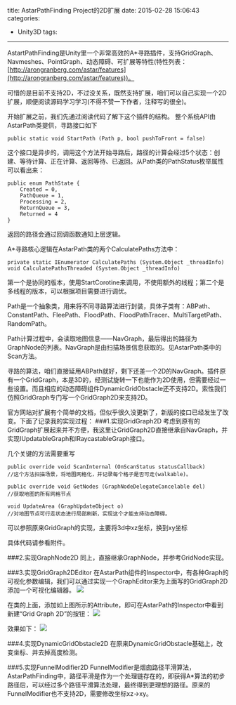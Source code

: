 title: AstarPathFinding Project的2D扩展
date: 2015-02-28 15:06:43
categories:
  - Unity3D
tags:
---

AstartPathFinding是Unity里一个非常高效的A*寻路插件，支持GridGraph、Navmeshes、PointGraph、动态障碍、可扩展等特性(特性列表：[http://arongranberg.com/astar/features](http://arongranberg.com/astar/features))。

可惜的是目前不支持2D，不过没关系，既然支持扩展，咱们可以自己实现一个2D扩展，顺便阅读源码学习学习(不得不赞一下作者，注释写的很全)。

开始扩展之前，我们先通过阅读代码了解下这个插件的结构。
整个系统API由AstarPath类提供，寻路接口如下
```
public static void StartPath (Path p, bool pushToFront = false)
```
这个接口是异步的，调用这个方法开始寻路后，路径的计算会经过5个状态：创建、等待计算、正在计算、返回等待、已返回。从Path类的PathStatus枚举属性可以看出来：
```
public enum PathState {
    Created = 0,
    PathQueue = 1,
    Processing = 2,
    ReturnQueue = 3,
    Returned = 4
}
```
返回的路径会通过回调函数通知上层逻辑。

A*寻路核心逻辑在AstarPath类的两个CalculatePaths方法中：
```
private static IEnumerator CalculatePaths (System.Object _threadInfo)
void CalculatePathsThreaded (System.Object _threadInfo)
```

第一个是协同的版本，使用StartCorotine来调用，不使用额外的线程；第二个是多线程的版本，可以根据项目需要进行调优。

Path是一个抽象类，用来将不同寻路算法进行封装，具体子类有：ABPath、ConstantPath、FleePath、FloodPath、FloodPathTracer、MultiTargetPath、RandomPath。

Path计算过程中，会读取地图信息——NavGraph，最后得出的路径为GraphNode的列表。NavGraph是由扫描场景信息获取的。见AstarPath类中的Scan方法。

寻路的算法，咱们直接延用ABPath就好，剩下还差一个2D的NavGraph。插件原有一个GridGraph，本是3D的，经测试旋转一下也能作为2D使用，但需要经过一些设置。而且相应的动态障碍组件DynamicGridObstacle还不支持2D。索性我们仿照GridGraph专门写一个GridGraph2D来支持2D。

官方网站对扩展有个简单的文档，但似乎很久没更新了，新版的接口已经发生了改变。下面了记录我的实现过程：
###1.实现GridGraph2D
考虑到原有的GridGraph扩展起来并不方便，我这里让GridGraph2D直接继承自NavGraph，并实现IUpdatableGraph和IRaycastableGraph接口。

几个关键的方法需要重写
```
public override void ScanInternal (OnScanStatus statusCallback)
//这个方法扫描场景，将地图网格化，并记录每个格子是否可走(walkable)。

public override void GetNodes (GraphNodeDelegateCancelable del)
//获取地图的所有网格节点

void UpdateArea (GraphUpdateObject o)
//对地图节点可行走状态进行局部刷新，实现这个才能支持动态障碍。
```
可以参照原来GridGraph的实现，主要将3d中xz坐标，换到xy坐标

具体代码请参看附件。

###2.实现GraphNode2D
同上，直接继承GraphNode，并参考GridNode实现。

###3.实现GridGraph2DEditor
在AstarPath组件的Inspector中，有各种Graph的可视化参数编辑，我们可以通过实现一个GraphEditor来为上面写的GridGraph2D添加一个可视化编辑器。
![](1.png)

在类的上面，添加如上图所示的Attribute，即可在AstarPath的Inspector中看到新建“Grid Graph 2D”的按钮：
![](2.png)

效果如下：
![](3.png)

###4.实现DynamicGridObstacle2D
在原来DynamicGridObstacle基础上，改变坐标、并去掉高度检测。

###5.实现FunnelModifier2D
FunnelModifier是烟囱路径平滑算法，AstarPathFinding中，路径平滑是作为一个处理链存在的，即获得A*算法的初步路径后，可以经过多个路径平滑算法处理，最终得到更理想的路径。原来的FunnelModifier也不支持2D，需要修改坐标xz->xy。
